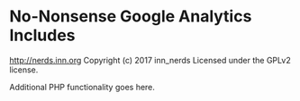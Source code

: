 # No-Nonsense Google Analytics Includes #
http://nerds.inn.org
Copyright (c) 2017 inn_nerds
Licensed under the GPLv2 license.

Additional PHP functionality goes here.